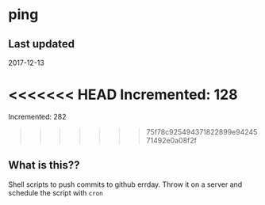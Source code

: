 # ping

## Last updated
2017-12-13

<<<<<<< HEAD
Incremented: 128
=======
Incremented: 282
>>>>>>> 75f78c925494371822899e9424571492e0a08f2f

## What is this?? 
Shell scripts to push commits to github errday. Throw it on a server and schedule the script with `cron`
